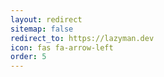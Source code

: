 ```yaml
---
layout: redirect
sitemap: false
redirect_to: https://lazyman.dev
icon: fas fa-arrow-left
order: 5
---
```

